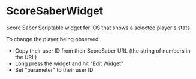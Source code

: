 # ScoreSaberWidget
Score Saber Scriptable widget for iOS that shows a selected player's stats

To change the player being observed: 
- Copy their user ID from their ScoreSaber URL (the string of numbers in the URL)
- Long press the widget and hit "Edit Widget"
- Set "parameter" to their user ID
